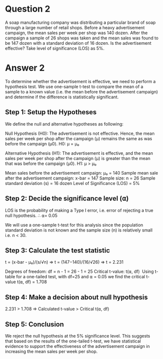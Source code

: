 # Question 2
A soap manufacturing company was distributing a particular brand of soap through a large
number of retail shops. Before a heavy advertisement campaign, the mean sales per week per
shop was 140 dozen. After the campaign a sample of 26 shops was taken and the mean sales
was found to be 147 dozen with a standard deviation of 16 dozen. Is the advertisement
effective? Take level of significance (LOS) as 5%.


# Answer 2
To determine whether the advertisement is effective, we need to perform a hypothesis test. 
We use one-sample t-test to compare the mean of a sample to a known value (i.e. the mean
before the advertisement campaign) and determine if the difference is statistically significant.

## Step 1: Setup the Hypotheses
We define the null and alternative hypotheses as following:

Null Hypothesis (H0): The advertisement is not effective. Hence, the mean sales per week per shop
after the campaign (μ) remains the same as was before the campaign (μ0​).
H0: μ = μ₀

Alternative Hypothesis (H1): The advertisement is effective, and the mean sales per week per shop
after the campaign (μ) is greater than the mean that was before the campaign (μ0).
H1: μ > μ₀

Mean sales before the advertisement campaign: μ₀ = 140
Sample mean sale after the advertisement campaign: x-bar = 147
Sample size: n = 26
Sample standard deviation (s) = 16 dozen
Level of Significance (LOS) = 5%


## Step 2: Decide the significance level (⍺)
LOS is the probability of making a Type I error, i.e. error of rejecting a true null hypothesis.
∴ ⍺= 0.05

We will use a one-sample t-test for this analysis since the population standard deviation is not
known and the sample size (n) is relatively small i.e. n < 30.

## Step 3: Calculate the test statistic
t = (x-bar - μ₀)/(s/√n)
=> t = (147−140)/(16/√26)
=> t = 2.231

Degrees of freedom: df = n - 1 = 26 - 1 = 25
Critical t-value: t(⍺, df)
​
Using t-table for a one-tailed test, with df=25 and ⍺ = 0.05 we find the critical t-value
t(⍺, df) = 1.708

## Step 4: Make a decision about null hypothesis
2.231 > 1.708
=> Calculated t-value > Critical t(⍺, df)

## Step 5: Conclusion
We reject the null hypothesis at the 5% significance level. This suggests that based on the
results of the one-tailed t-test, we have statistical evidence to support the effectiveness
of the advertisement campaign in increasing the mean sales per week per shop.


